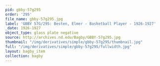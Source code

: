 ```yaml
---
pid: gbby-57g295
order: '295'
file_name: gbby-57g295.jpg
label: 'GBBY 57G/295: Besten, Elmer - Basketball Player - 1926-1927'
_date: 1926-1927
object_type: glass plate negative
source: http://archives.nd.edu/Bagby/GBBY-57g295.jpg
thumbnail: "/img/derivatives/simple/gbby-57g295/thumbnail.jpg"
full: "/img/derivatives/simple/gbby-57g295/fullwidth.jpg"
layout: bagby_item
collection: bagby
---
```

